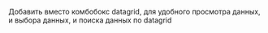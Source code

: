 Добавить вместо комбобокс datagrid, для удобного просмотра данных, и выбора данных, и поиска данных по datagrid

